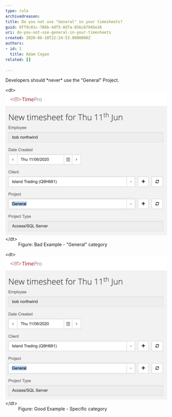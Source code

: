 ```yaml
---
type: rule
archivedreason: 
title: Do you not use "General" in your timesheets?
guid: 0ff9c01c-786b-4df5-8d7a-856c67945e36
uri: do-you-not-use-general-in-your-timesheets
created: 2020-06-10T22:24:53.0000000Z
authors:
- id: 1
  title: Adam Cogan
related: []

---
```


Developers should \*never\* use the "General" Project.

<!--endintro-->
<dl class="badImage">&lt;dt&gt;<img src="using-general-timesheets-bad.png" alt="using-general-timesheets-bad.png" style="width:750px;">&lt;/dt&gt;<dd>Figure: Bad Example - "General" category</dd></dl><dl class="goodImage">   &lt;dt&gt;<img src="using-general-timesheets-bad.png" alt="do-not-use-general-timesheets-good.png" style="width:750px;">&lt;/dt&gt;<dd>Figure: Good Example - Specific category </dd></dl>

